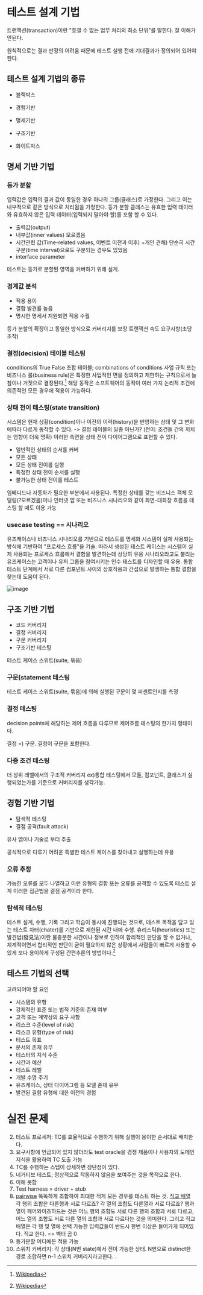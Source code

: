 # 테스트 설계 기법
트랜잭션(transaction)이란 "쪼갤 수 없는 업무 처리의 최소 단위"를 말한다. 잘 이해가 안된다.

원칙적으로는 결과 판정의 어려움 때문에 테스트 실행 전에 기대결과가 정의되어 있어야 한다.

## 테스트 설계 기법의 종류
- 블랙박스
- 경험기반
- 명세기반



- 구조기반
- 화이트박스

## 명세 기반 기법
### 등가 분할
입력값은 입력의 결과 값이 동일한 경우 하나의 그룹(클래스)로 가정한다.
그리고 이는 내부적으로 같은 방식으로 처리됨을 가정한다.
등가 분할 클래스는 유효한 입력 데이터와 유효하지 않은 입력 데이터(입력되지 말아야 할)를 포함 할 수 있다.

- 출력값(output)
- 내부값(inner values) 모르겠음
- 시간관련 값(Time-related values, 이벤트 이전과 이후) +개인 견해) 단순히 시간 구분(time interval)으로도 구분되는 경우도 있었음
- interface parameter

테스트는 등가로 분할된 영역을 커버하기 위해 설계.


### 경계값 분석
- 적용 용이
- 결합 발견률 높음
- 명시한 명세서 지원되면 적용 수월

등가 분할의 확장이고 동일한 방식으로 커버리지를 보장
트랜잭션 속도 요구사항(초당 조작)

### 결정(decision) 테이블 테스팅
conditions의 True False 조합 테이블; combinations of conditions
사업 규칙 또는 비즈니스 룰(business rule)은 특정한 사업적인 면을 정의하고 제한하는 규칙으로서 늘 참이나 거짓으로 결정된다.[^wiki]
해당 동작은 소프트웨어의 동작이 여러 가지 논리적 조건에 의존적인 모든 경우에 적용이 가능하다.

### 상태 전이 테스팅(state transition)
시스템은 현재 상황(condition)이나 이전의 이력(history)을 반영하는 상태 및 그 변화에따라 다르게 동작할 수 있다. -> 결정 테이블의 일종 아닌가? (전이: 조건들 간의 끼치는 영향이 더욱 명확)
이러한 측면을 상태 전이 다이어그램으로 표현할 수 있다.

- 일반적인 상태의 순서를 커버
- 모든 상태
- 모든 상태 전이를 실행
- 특정한 상태 전이 순서를 실행
- 불가능한 상태 전이를 테스트

임베디드나 자동화가 필요한 부분에서 사용된다.
특정한 상태를 갖는 비즈니스 객체 모델링(?모르겠음)이나 인터넷 앱 또는 비즈니스 시나리오와 같이 화면-대화창 흐름을 테스팅 할 때도 이용 가능


### usecase testing == 시나리오
유즈케이스나 비즈니스 시나리오를 기반으로 테스트를 명세화
시스템이 실제 사용되는 방식에 기반하여 "프로세스 흐름"을 기술. 따라서 생성된 테스트 케이스는 시스템이 실제 사용되는 프로세스 흐름에서 결함을 발견하는데 상당히 유용
시나리오라고도 불리는 유즈케이스는  고객이나 유저 그룹을 참여시키는 인수 테스트를 디자인할 때 유용.
통합 테스트 단계에서 서로 다른 컴포넌트 사이의 상호작용과 간섭으로 발생하는 통합 결함을 찾는데 도움이 된다.

![image](https://user-images.githubusercontent.com/46150052/167295735-80ded94e-c5f0-4a50-84eb-e8b4ba9faacb.png)

## 구조 기반 기법
- 코드 커버리지
- 결정 커버리지
- 구문 커버리지
- 구조기반 테스팅

테스트 케이스 스위트(suite, 묶음)

### 구문(statement 테스팅
테스트 케이스 스위트(suite, 묶음)에 의해 실행된 구문이 몇 퍼센트인지를 측정
### 결정 테스팅
decision points에 해당하는 제어 흐름을 다루므로 제어흐름 테스팅의 한가지 형태이다.

결정 =) 구문. 결정이 구문을 포함한다.

### 다중 조건 테스팅
더 상위 레벨에서의 구조적 커버리지
ex)통합 테스팅에서 모듈, 컴포넌트, 클래스가 실행되었는가를 기준으로 커버리지를 생각가능.

## 경험 기반 기법
- 탐색적 테스팅
- 결점 공격(fault attack)

유사 앱이나 기술로 부터 추출

공식적으로 다루기 어려운 특별한 테스트 케이스를 찾아내고 실행하는데 유용

### 오류 추정
가능한 오류를 모두 나열하고 이런 유형의 결함 또는 오류를 공격할 수 있도록 테스트 설계
이러한 접근법을 결점 공격이라 한다.

### 탐색적 테스팅
테스트 설계, 수행, 기록 그리고 학습이 동시에 진행되는 것으로, 테스트 목적을 담고 있는 테스트 차터(chater)를 기반으로 제한된 시간 내에 수행.
휴리스틱(heuristics) 또는 발견법(發見法)이란 불충분한 시간이나 정보로 인하여 합리적인 판단을 할 수 없거나, 체계적이면서 합리적인 판단이 굳이 필요하지 않은 상황에서 사람들이 빠르게 사용할 수 있게 보다 용이하게 구성된 간편추론의 방법이다.[^wikiHeuristics]

## 테스트 기법의 선택
고려되어야 할 요인
- 시스템의 유형
- 강제적인 표준 또는 법적 기준의 존재 여부
- 고객 또는 계약상의 요구 사항
- 리스크 수준(level of risk)
- 리스크 유형(type of risk)
- 테스트 목표
- 문서의 존재 유무
- 테스터의 지식 수준
- 시간과 예산
- 테스트 레벨
- 개발 수명 주기
- 유즈케이스, 상태 다이어그램 등 모델 존재 유무
- 발견된 결함 유형에 대한 이전의 경험


[^wiki]:[Wikipedia](https://ko.wikipedia.org/wiki/%EC%82%AC%EC%97%85_%EA%B7%9C%EC%B9%99)
[^wikiHeuristics]:[Wikipedia](https://ko.wikipedia.org/wiki/%ED%9C%B4%EB%A6%AC%EC%8A%A4%ED%8B%B1_%EC%9D%B4%EB%A1%A0)


# 실전 문제
2. 테스트 프로세저: TC를 효율적으로 수행하기 위해 실행이 용이한 순서대로 배치한다.
3. 요구사항에 언급되어 있지 않더라도 test oracle을 경쟁 제품이나 사용자의 도메인 지식을 활용하여 TC 도출 가능
4. TC를 수행하는 스텝이 상세하면 장단점이 있다.
7. 네거티브 테스트; 정상적으로 작동하지 않음을 보여주는 것을 목적으로 한다.
10. 이해 못함
13. Test harness = driver + stub
17. [pairwise](https://www.sten.or.kr/bbs/board.php?bo_table=test_story&wr_id=9667) 똑똑하게 조합하여 최대한 적게 모든 경우를 테스트 하는 것.
    [직교 배열](https://www.sten.or.kr/bbs/board.php?bo_table=test_story&wr_id=1049)
    각 행의 조합은 다른행과 서로 다르죠?
각 열의 조합도 다른열과 서로 다르죠?
행과 열이 페어와이즈하드는 것은 어느 행의 조합도 서로 다른 행의 조합과 서로 다르고, 어느 열의 조합도 서로 다른 열의 조합과 서로 다르다는 것을 의미한다. 그리고 직교 배열은 각 행 및 열에 선택 가능한 입력값들이 반드시 한번 이상은 들어가게 되어있다.
직교 한다. => 벡터 곱 0
18. 등가분할 어디에든 적용 가능
22. 스위치 커버리지: 각 상태(N번 state)에서 전이 가능한 상태. N번으로 distinct한 경로 조합하면 n-1 스위치 커버리지라고한다.
. 
